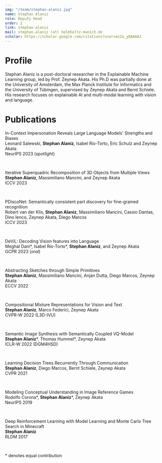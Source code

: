 ```yaml
---
img: "/team/stephan-alaniz.jpg"
name: Stephan Alaniz
role: Deputy Head
order: 2
link: stephan-alaniz
mail: stephan.alaniz (at) helmholtz-munich.de
scholar: https://scholar.google.com/citations?user=mzZa_yQAAAAJ
---
```


# Profile
Stephan Alaniz is a post-doctoral researcher in the Explainable Machine Learning group, led by Prof. Zeynep Akata. His Ph.D was partially done at the University of Amsterdam, the Max Planck Institute for Informatics and the University of Tübingen, supervised by Zeynep Akata and Bernt Schiele.
His research focuses on explainable AI and multi-modal learning with vision and language.

# Publications

In-Context Impersonation Reveals Large Language Models' Strengths and Biases\
Leonard Salewski, **Stephan Alaniz**, Isabel Rio-Torto, Eric Schulz and Zeynep Akata\
NeurIPS 2023 (*spotlight*)

&nbsp;

Iterative Superquadric Recomposition of 3D Objects from Multiple Views\
**Stephan Alaniz**, Massimiliano Mancini, and Zeynep Akata\
ICCV 2023

&nbsp;

PDiscoNet: Semantically consistent part discovery for fine-grained recognition\
Robert van der Klis, **Stephan Alaniz**, Massimiliano Mancini, Cassio Dantas, Dino Ienco, Zeynep Akata, Diego Marcos\
ICCV 2023

&nbsp;

DeViL: Decoding Vision features into Language\
Meghal Dani\*, Isabel Rio-Torto\*, **Stephan Alaniz**, and Zeynep Akata\
GCPR 2023 (*oral*)

&nbsp;

Abstracting Sketches through Simple Primitives\
**Stephan Alaniz**, Massimiliano Mancini, Anjan Dutta, Diego Marcos, Zeynep Akata\
ECCV 2022

&nbsp;

Compositional Mixture Representations for Vision and Text\
**Stephan Alaniz**, Marco Federici, Zeynep Akata\
CVPR-W 2022 (L3D-IVU)

&nbsp;

Semantic Image Synthesis with Semantically Coupled VQ-Model\
**Stephan Alaniz**\*, Thomas Hummel\*, Zeynep Akata\
ICLR-W 2022 (DGM4HSD)

&nbsp;

Learning Decision Trees Recurrently Through Communication\
**Stephan Alaniz**, Diego Marcos, Bernt Schiele, Zeynep Akata\
CVPR 2021

&nbsp;

Modeling Conceptual Understanding in Image Reference Games\
Rodolfo Corona\*, **Stephan Alaniz**\*, Zeynep Akata\
NeurIPS 2019

&nbsp;

Deep Reinforcement Learning with Model Learning and Monte Carlo Tree Search in Minecraft\
**Stephan Alaniz**\
RLDM 2017

&nbsp;

\* denotes equal contribution
